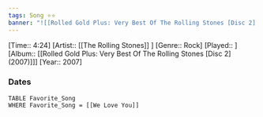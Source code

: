 ```yaml
---
tags: Song ⭐⭐ 
banner: "![[Rolled Gold Plus: Very Best Of The Rolling Stones [Disc 2] (2007).jpg]]"
---
```

[Time:: 4:24]
[Artist:: [[The Rolling Stones]] ]
[Genre:: Rock]
[Played:: ]
[Album:: [[Rolled Gold Plus: Very Best Of The Rolling Stones [Disc 2] (2007)]]]
[Year:: 2007]
### Dates
````dataview
TABLE Favorite_Song
WHERE Favorite_Song = [[We Love You]]
````